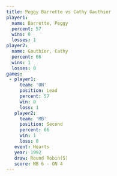 ```yaml
---
title: Peggy Barrette vs Cathy Gauthier
player1:               
  name: Barrette, Peggy
  percent: 57          
  wins: 0              
  losses: 1            
player2:               
  name: Gauthier, Cathy
  percent: 66          
  wins: 1              
  losses: 0            
games:
 - player1:        
     team: 'ON'    
     position: Lead
     percent: 57   
     win: 0        
     loss: 1       
   player2:          
     team: 'MB'      
     position: Second
     percent: 66     
     win: 1          
     loss: 0         
   event: Hearts       
   year: 1992          
   draw: Round Robin(5)
   score: MB 6 - ON 4  
---
```

